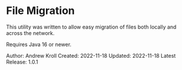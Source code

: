 # File Migration

This utility was written to allow easy migration of files both locally and across the network.

Requires Java 16 or newer.

Author: Andrew Kroll
Created: 2022-11-18
Updated: 2022-11-18
Latest Release: 1.0.1